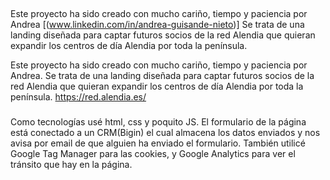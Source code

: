 ##
Este proyecto ha sido creado con mucho cariño, tiempo y paciencia por Andrea [(www.linkedin.com/in/andrea-guisande-nieto)]
Se trata de una landing diseñada para captar futuros socios de la red Alendia que quieran expandir los centros de día Alendia por toda la península.

Este proyecto ha sido creado con mucho cariño, tiempo y paciencia por Andrea.
Se trata de una landing diseñada para captar futuros socios de la red Alendia que quieran expandir los centros de día Alendia por toda la península. https://red.alendia.es/

###

Como tecnologías usé html, css y poquito JS.
El formulario de la página está conectado a un CRM(Bigin) el cual almacena los datos enviados y nos avisa por email de que alguien ha enviado el formulario.
También utilicé Google Tag Manager para las cookies, y Google Analytics para ver el tránsito que hay en la página.

